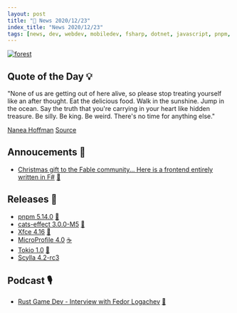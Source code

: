 ```yaml
---
layout: post
title: "📜 News 2020/12/23"
index_title: "News 2020/12/23"
tags: [news, dev, webdev, mobiledev, fsharp, dotnet, javascript, pnpm, scala, linux, java, rustlang]
---
```


<a href="https://daily-tech-news.github.io/2020/12/23/news.html">
  <img src="https://user-images.githubusercontent.com/430272/103045248-7d865800-4562-11eb-87da-9a80cbae3e43.jpg"
     alt="forest"
     class="image">
</a>

## Quote of the Day 💡

"None of us are getting out of here alive, so please stop treating yourself like an after thought. Eat the delicious food. Walk in the sunshine. Jump in the ocean. Say the truth that you're carrying in your heart like hidden treasure. Be silly. Be king. Be weird. There's no time for anything else."

[Nanea Hoffman](https://sweatpantsandcoffee.com/author/nanea-hoffman/) [Source](https://www.snopes.com/fact-check/keanu-reeves-live-life-fully-quote/)

## Annoucements 🥁

- [Christmas gift to the Fable community... Here is a frontend entirely written in F#](https://twitter.com/FableCompiler/status/1341746481938644992) [🔷](https://fsharp.org "#fsharp #dotnet")

## Releases 🥳

- [pnpm 5.14.0](https://github.com/pnpm/pnpm/releases/tag/v5.14.0) [🔶](https://www.ecma-international.org "#javascript")
- [cats-effect 3.0.0-M5](https://github.com/typelevel/cats-effect/releases/tag/v3.0.0-M5) [💈](https://www.scala-lang.org "#scala")
- [Xfce 4.16](https://xfce.org/about/news/?post=1608595200) [🐧](https://www.linux.org "#linux")
- [MicroProfile 4.0](https://microprofile.io/2020/12/23/microprofile-4-0-is-now-available) [☕️](https://www.java.com "#java")
- [Tokio 1.0](https://tokio.rs/blog/2020-12-tokio-1-0) [🦀](https://www.rust-lang.org "#rust")
- [Scylla 4.2-rc3](https://jepsen.io/analyses/scylla-4.2-rc3)

## Podcast 🎙

- [Rust Game Dev - Interview with Fedor Logachev](https://rustgamedev.com/episodes/interview-with-fedor-logachev) [🦀](https://www.rust-lang.org "#rust")


